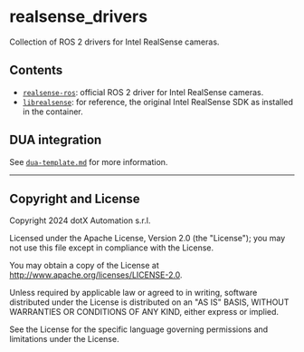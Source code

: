 # realsense_drivers

Collection of ROS 2 drivers for Intel RealSense cameras.

## Contents

- [`realsense-ros`](src/realsense-ros/README.md): official ROS 2 driver for Intel RealSense cameras.
- [`librealsense`](tools/librealsense/readme.md): for reference, the original Intel RealSense SDK as installed in the container.

## DUA integration

See [`dua-template.md`](dua-template.md) for more information.

---

## Copyright and License

Copyright 2024 dotX Automation s.r.l.

Licensed under the Apache License, Version 2.0 (the "License"); you may not use this file except in compliance with the License.

You may obtain a copy of the License at <http://www.apache.org/licenses/LICENSE-2.0>.

Unless required by applicable law or agreed to in writing, software distributed under the License is distributed on an "AS IS" BASIS, WITHOUT WARRANTIES OR CONDITIONS OF ANY KIND, either express or implied.

See the License for the specific language governing permissions and limitations under the License.
